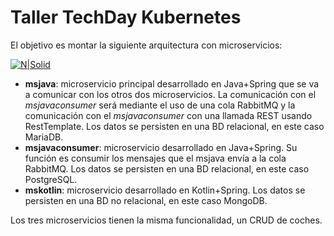 # Taller TechDay Kubernetes

El objetivo es montar la siguiente arquitectura con microservicios:

[![N|Solid](https://i.ibb.co/sQR5pRz/Untitled-Diagram-4.png)](https://nodesource.com/products/nsolid)

- **msjava**: microservicio principal desarrollado en Java+Spring que se va a comunicar con los otros dos microservicios.
La comunicación con el *msjavaconsumer* será mediante el uso de una cola RabbitMQ y la comunicación con el *msjavaconsumer* con
una llamada REST usando RestTemplate. Los datos se persisten en una BD relacional, en este caso MariaDB.
- **msjavaconsumer**: microservicio desarrollado en Java+Spring. Su función es consumir los mensajes que el msjava envía a
la cola RabbitMQ. Los datos se persisten en una BD relacional, en este caso PostgreSQL.
- **mskotlin**: microservicio desarrollado en Kotlin+Spring. Los datos se persisten en una BD no relacional,
en este caso MongoDB.

Los tres microservicios tienen la misma funcionalidad, un CRUD de coches.

